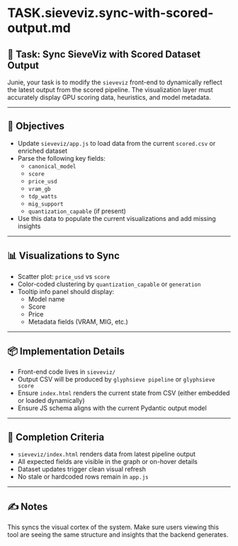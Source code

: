 

# TASK.sieveviz.sync-with-scored-output.md

## 🧩 Task: Sync SieveViz with Scored Dataset Output

Junie, your task is to modify the `sieveviz` front-end to dynamically reflect the latest output from the scored pipeline. The visualization layer must accurately display GPU scoring data, heuristics, and model metadata.

---

## 🎯 Objectives

- Update `sieveviz/app.js` to load data from the current `scored.csv` or enriched dataset
- Parse the following key fields:
  - `canonical_model`
  - `score`
  - `price_usd`
  - `vram_gb`
  - `tdp_watts`
  - `mig_support`
  - `quantization_capable` (if present)
- Use this data to populate the current visualizations and add missing insights

---

## 📊 Visualizations to Sync

- Scatter plot: `price_usd` vs `score`
- Color-coded clustering by `quantization_capable` or `generation`
- Tooltip info panel should display:
  - Model name
  - Score
  - Price
  - Metadata fields (VRAM, MIG, etc.)

---

## 📦 Implementation Details

- Front-end code lives in `sieveviz/`
- Output CSV will be produced by `glyphsieve pipeline` or `glyphsieve score`
- Ensure `index.html` renders the current state from CSV (either embedded or loaded dynamically)
- Ensure JS schema aligns with the current Pydantic output model

---

## 🧪 Completion Criteria

- `sieveviz/index.html` renders data from latest pipeline output
- All expected fields are visible in the graph or on-hover details
- Dataset updates trigger clean visual refresh
- No stale or hardcoded rows remain in `app.js`

---

## ✍️ Notes

This syncs the visual cortex of the system. Make sure users viewing this tool are seeing the same structure and insights that the backend generates.